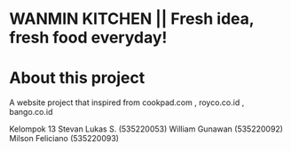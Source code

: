 # WANMIN KITCHEN || Fresh idea, fresh food everyday!

# About this project
A website project that inspired from cookpad.com , royco.co.id , bango.co.id

Kelompok 13
Stevan Lukas S. (535220053)
William Gunawan (535220092)
Milson Feliciano (535220093)
